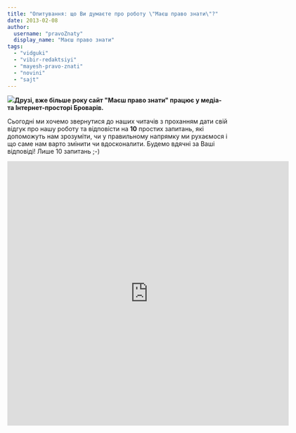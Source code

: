 ```yaml
---
title: "Опитування: що Ви думаєте про роботу \"Маєш право знати\"?"
date: 2013-02-08
author: 
  username: "pravoZnaty"
  display_name: "Маєш право знати"
tags: 
  - "vidguki"
  - "vibir-redaktsiyi"
  - "mayesh-pravo-znati"
  - "novini"
  - "sajt"
---
```


[![](https://mpz.brovary.org/wp-content/uploads/2013/02/feedback.jpg)](https://mpz.brovary.org/wp-content/uploads/2013/02/feedback.jpg)**Друзі, вже більше року сайт "Маєш право знати" працює у медіа- та Інтернет-просторі Броварів.**

Сьогодні ми хочемо звернутися до наших читачів з проханням дати свій відгук про нашу роботу та відповісти на **10** простих запитань, які допоможуть нам зрозуміти, чи у правильному напрямку ми рухаємося і що саме нам варто змінити чи вдосконалити. Будемо вдячні за Ваші відповіді! Лише 10 запитань ;-)

<iframe src="https://docs.google.com/forms/d/1IDNgmTW87qGlI0RgzndIqgJHtXfqNtIL_2kgb7mHAo0/viewform?embedded=true" height="600" width="640" frameborder="0" marginwidth="0" marginheight="0" scrolling="no"></iframe>
